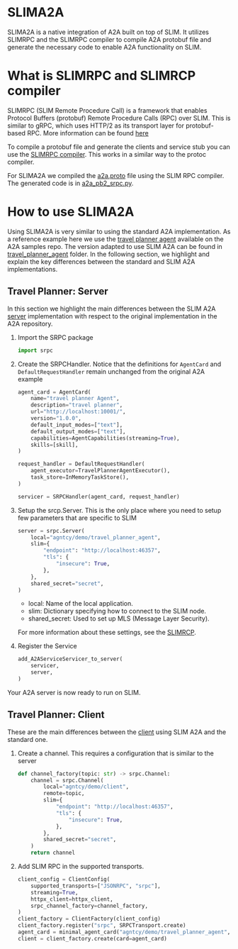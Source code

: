 # SLIMA2A

SLIMA2A is a native integration of A2A built on top of SLIM. It utilizes SLIMRPC
and the SLIMRPC compiler to compile A2A protobuf file and generate the necessary
code to enable A2A functionality on SLIM.

# What is SLIMRPC and SLIMRCP compiler

SLIMRPC (SLIM Remote Procedure Call) is a framework that enables Protocol
Buffers (protobuf) Remote Procedure Calls (RPC) over SLIM. This is similar to
gRPC, which uses HTTP/2 as its transport layer for protobuf-based RPC. More
information can be found [here](./slim-rpc.md)

To compile a protobuf file and generate the clients and service stub you can use
the [SLIMRPC compiler](./slim-slimrpc-compiler.md). This works in a similar way
to the protoc compiler.

For SLIMA2A we compiled the
[a2a.proto](https://github.com/a2aproject/A2A/blob/main/specification/grpc/a2a.proto)
file using the SLIM RPC compiler. The generated code is in
[a2a_pb2_srpc.py](https://github.com/agntcy/slim/blob/main/data-plane/python/integrations/slima2a/slima2a/types/a2a_pb2_slimrpc.py).

# How to use SLIMA2A

Using SLIMA2A is very similar to using the standard A2A implementation. As a
reference example here we use the [travel planner
agent](https://github.com/a2aproject/a2a-samples/tree/main/samples/python/agents/travel_planner_agent)
available on the A2A samples repo. The version adapted to use SLIM A2A can be
found in
[travel_planner_agent](https://github.com/agntcy/slim/tree/main/data-plane/python/integrations/slima2a/examples/travel_planner_agent)
folder. In the following section, we highlight and explain the key differences
between the standard and SLIM A2A implementations.

## Travel Planner: Server

In this section we highlight the main differences between the SLIM A2A
[server](https://github.com/agntcy/slim/blob/main/data-plane/python/integrations/slima2a/examples/travel_planner_agent/server.py)
implementation with respect to the original implementation in the A2A
repository.

1. Import the SRPC package

   ```python
   import srpc
   ```

2. Create the SRPCHandler. Notice that the definitions for `AgentCard` and
   `DefaultRequestHandler` remain unchanged from the original A2A example

   ```python
   agent_card = AgentCard(
       name="travel planner Agent",
       description="travel planner",
       url="http://localhost:10001/",
       version="1.0.0",
       default_input_modes=["text"],
       default_output_modes=["text"],
       capabilities=AgentCapabilities(streaming=True),
       skills=[skill],
   )

   request_handler = DefaultRequestHandler(
       agent_executor=TravelPlannerAgentExecutor(),
       task_store=InMemoryTaskStore(),
   )

   servicer = SRPCHandler(agent_card, request_handler)
   ```

3. Setup the srcp.Server. This is the only place where you need to setup few
   parameters that are specific to SLIM

   ```python
   server = srpc.Server(
       local="agntcy/demo/travel_planner_agent",
       slim={
           "endpoint": "http://localhost:46357",
           "tls": {
               "insecure": True,
           },
       },
       shared_secret="secret",
   )
   ```

   - local: Name of the local application.
   - slim: Dictionary specifying how to connect to the SLIM node.
   - shared_secret: Used to set up MLS (Message Layer Security).

   For more information about these settings, see the [SLIMRCP](./slim-rpc.md).

4. Register the Service

   ```python
   add_A2AServiceServicer_to_server(
       servicer,
       server,
   )
   ```

Your A2A server is now ready to run on SLIM.

## Travel Planner: Client

These are the main differences between the
[client](https://github.com/agntcy/slim/blob/main/data-plane/python/integrations/slima2a/examples/travel_planner_agent/client.py)
using SLIM A2A and the standard one.

1. Create a channel. This requires a configuration that is similar to the server

   ```python
   def channel_factory(topic: str) -> srpc.Channel:
       channel = srpc.Channel(
           local="agntcy/demo/client",
           remote=topic,
           slim={
               "endpoint": "http://localhost:46357",
               "tls": {
                   "insecure": True,
               },
           },
           shared_secret="secret",
       )
       return channel
   ```

2. Add SLIM RPC in the supported transports.

   ```python
   client_config = ClientConfig(
       supported_transports=["JSONRPC", "srpc"],
       streaming=True,
       httpx_client=httpx_client,
       srpc_channel_factory=channel_factory,
   )
   client_factory = ClientFactory(client_config)
   client_factory.register("srpc", SRPCTransport.create)
   agent_card = minimal_agent_card("agntcy/demo/travel_planner_agent", ["srpc"])
   client = client_factory.create(card=agent_card)
   ```

<!--
```
from a2a.server.request_handlers import DefaultRequestHandler

agent_executor = MyAgentExecutor()
request_handler = DefaultRequestHandler(
     agent_executor=agent_executor, task_store=InMemoryTaskStore()
)

servicer = SRPCHandler(agent_card, request_handler)

server = slimrpc.server()
a2a_pb2_slimrpc.add_A2AServiceServicer_to_server(
        servicer
        server,
    )

await server.start()
```

## Client Usage

```
from slimrpc import SRPCChannel
from a2a.client import ClientFactory, minimal_agent_card
from slima2a.client_transport import SRPCTransport, ClientConfig

def channel_factory(topic) -> SRPCChannel:
    channel = SRPCChannel(
        local=local,
        slim=slim,
        enable_opentelemetry=enable_opentelemetry,
        shared_secret=shared_secret,
    )
    await channel.connect(topic)
    return channel

clientConfig = ClientConfig(slimrpc_channel_factor=channel_factor)

factory = ClientFactory(clientConfig)
factory.register('slimrpc', SRPCTransport.create)
ac = minimal_agent_card(topic, ["slimrpc"])
client = factory.create(ac)

try:
    response = client.send_message(...)
except slimrpc.SRPCResponseError as e:
    ...
```
--->
